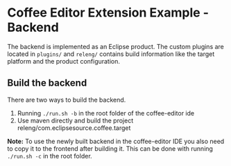 # Coffee Editor Extension Example - Backend

The backend is implemented as an Eclipse product. The custom plugins are located in `plugins/` and `releng/` contains build information like the target platform and the product configuration.

## Build the backend
There are two ways to build the backend.
1. Running `./run.sh -b` in the root folder of the coffee-editor ide
2. Use maven directly and build the project releng/com.eclipsesource.coffee.target

**Note:** To use the newly built backend in the coffee-editor IDE you also need to copy it to the frontend after building it. This can be done with running `./run.sh -c` in the root folder.
